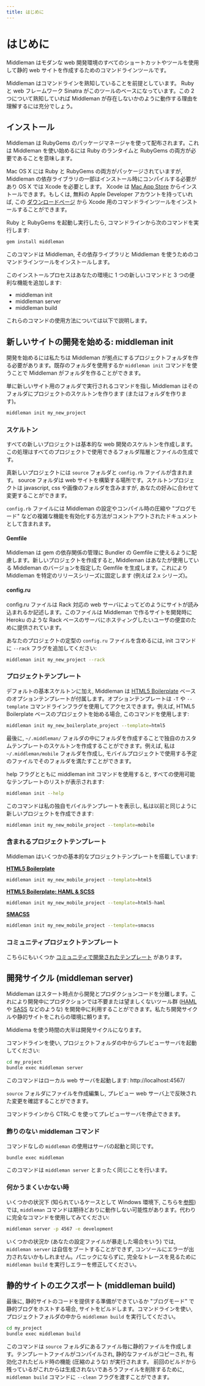 ```yaml
---
title: はじめに
---
```


# はじめに

Middleman はモダンな web 開発環境のすべてのショートカットやツールを使用して静的 web サイトを作成するためのコマンドラインツールです。

Middleman はコマンドラインを熟知していることを前提としています。 Ruby と web フレームワーク Sinatra がこのツールのベースになっています。この 2 つについて熟知していれば Middleman が存在しないかのように動作する理由を理解するには充分でしょう。

## インストール

Middleman は RubyGems のパッケージマネージャを使って配布されます。これは Middleman を使い始めるには Ruby のランタイムと RubyGems の両方が必要であることを意味します。

Mac OS X には Ruby と RubyGems の両方がパッケージされていますが, Middleman の依存ライブラリの一部はインストール時にコンパイルする必要があり OS X では Xcode を必要とします。 Xcode は [Mac App Store](http://itunes.apple.com/us/app/xcode/id497799835?ls=1&mt=12) からインストールできます。もしくは, 無料の Apple Developer アカウントを持っていれば, この [ダウンロードページ](https://developer.apple.com/downloads/index.action) から Xcode 用のコマンドラインツールをインストールすることができます。

Ruby と RubyGems を起動し実行したら, コマンドラインから次のコマンドを実行します:

``` bash
gem install middleman
```

このコマンドは Middleman,  その依存ライブラリと Middleman を使うためのコマンドラインツールをインストールします。

このインストールプロセスはあなたの環境に 1 つの新しいコマンドと 3 つの便利な機能を追加します:

* middleman init
* middleman server
* middleman build

これらのコマンドの使用方法については以下で説明します。

## 新しいサイトの開発を始める: middleman init

開発を始めるには私たちは Middleman が拠点にするプロジェクトフォルダを作る必要があります。既存のフォルダを使用するか `middleman init` コマンドを使うことで Middleman がフォルダを作ることができます。

単に新しいサイト用のフォルダで実行されるコマンドを指し Middleman はそのフォルダにプロジェクトのスケルトンを作ります (またはフォルダを作ります)。

``` bash
middleman init my_new_project
```

### スケルトン

すべての新しいプロジェクトは基本的な web 開発のスケルトンを作成します。この処理はすべてのプロジェクトで使用できるフォルダ階層とファイルの生成です。

真新しいプロジェクトには `source` フォルダと `config.rb` ファイルが含まれます。 source フォルダは web サイトを構築する場所です。スケルトンプロジェクトは javascript, css や画像のフォルダを含みますが, あなたの好みに合わせて変更することができます。

`config.rb` ファイルには Middleman の設定やコンパイル時の圧縮や "ブログモード" などの複雑な機能を有効化する方法がコメントアウトされたドキュメントとして含まれます。

#### Gemfile

Middleman は gem の依存関係の管理に Bundler の Gemfile に使えるように配慮します。新しいプロジェクトを作成すると, Middleman はあなたが使用している Middleman のバージョンを指定した Gemfile を生成します。これにより Middleman を特定のリリースシリーズに固定します (例えば 2.x シリーズ)。

#### config.ru

config.ru ファイルは Rack 対応の web サーバによってどのようにサイトが読み込まれるか記述します。このファイルは Middleman で作るサイトを開発時に Heroku のような Rack ベースのサーバにホスティングしたいユーザの便宜のために提供されています。

あなたのプロジェクトの定型の `config.ru` ファイルを含めるには, init コマンドに `--rack` フラグを追加してください: 

``` bash
middleman init my_new_project --rack
```

### プロジェクトテンプレート

デフォルトの基本スケルトンに加え, Middleman は [HTML5 Boilerplate] ベースのオプションテンプレートが付属します。オプションテンプレートは `-T` や `--template` コマンドラインフラグを使用してアクセスできます。例えば, HTML5 Boilerplate ベースのプロジェクトを始める場合, このコマンドを使用します:

``` bash
middleman init my_new_boilerplate_project --template=html5
```

最後に, `~/.middleman/` フォルダの中にフォルダを作成することで独自のカスタムテンプレートのスケルトンを作成することができます。例えば, 私は `~/.middleman/mobile` フォルダを作成し, モバイルプロジェクトで使用する予定のファイルでそのフォルダを満たすことができます。

help フラグとともに middleman init コマンドを使用すると, すべての使用可能なテンプレートのリストが表示されます:

``` bash
middleman init --help
```

このコマンドは私の独自モバイルテンプレートを表示し, 私は以前と同じように新しいプロジェクトを作成できます:

``` bash
middleman init my_new_mobile_project --template=mobile
```
    
### 含まれるプロジェクトテンプレート

Middleman はいくつかの基本的なプロジェクトテンプレートを搭載しています:

**[HTML5 Boilerplate](http://html5boilerplate.com/)** 

``` bash
middleman init my_new_mobile_project --template=html5
```

**[HTML5 Boilerplate: HAML & SCSS](https://github.com/dannyprose/Middleman-HTML5BP-HAML)**

``` bash
middleman init my_new_mobile_project --template=html5-haml
```

**[SMACSS](https://github.com/nsteiner/middleman-smacss)**

``` bash
middleman init my_new_mobile_project --template=smacss
```

### コミュニティプロジェクトテンプレート

こちらにもいくつか [コミュニティで開発されたテンプレート](/community/3rd-party-project-templates/) があります。

## 開発サイクル (middleman server)

Middleman はスタート時点から開発とプロダクションコードを分離します。これにより開発中にプロダクションでは不要または望ましくないツール群 ([HAML](http://haml-lang.com) や [SASS](http://sass-lang.com) などのような) を開発中に利用することができます。私たち開発サイクルや静的サイトをこれらの環境に頼ります。

Middlema を使う時間の大半は開発サイクルになります。

コマンドラインを使い, プロジェクトフォルダの中からプレビューサーバを起動してください:

``` bash
cd my_project
bundle exec middleman server
```

このコマンドはローカル web サーバを起動します: http://localhost:4567/

`source` フォルダにファイルを作成編集し, プレビュー web サーバ上で反映された変更を確認することができます。

コマンドラインから CTRL-C を使ってプレビューサーバを停止できます。

### 飾りのない middleman コマンド

コマンドなしの `middleman` の使用はサーバの起動と同じです。

``` bash
bundle exec middleman
```

このコマンドは `middleman server` とまったく同じことを行います。

### 何かうまくいかない時

いくつかの状況下 (知られているケースとして Windows 環境下, こちらを[参照](https://github.com/middleman/middleman/issues/101)) では, `middleman` コマンドは期待どおりに動作しない可能性があります。代わりに完全なコマンドを使用してみてください:

``` bash
middleman server -p 4567 -e development
```

いくつかの状況か (あなたの設定ファイルが暴走した場合をいう) では, `middleman server` は自信をブートすることができず, コンソールにエラーが出力されないかもしれません。パニックにならずに, 完全なトレースを見るために `middleman build` を実行しエラーを修正してください。

## 静的サイトのエクスポート (middleman build)

最後に, 静的サイトのコードを提供する準備ができているか "ブログモード" で静的ブログをホストする場合, サイトをビルドします。コマンドラインを使い, プロジェクトフォルダの中から `middleman build` を実行してください。

``` bash
cd my_project
bundle exec middleman build
```

このコマンドは `source` フォルダにあるファイル毎に静的ファイルを作成します。テンプレートファイルがコンパイルされ, 静的なファイルがコピーされ, 有効化されたビルド時の機能 (圧縮のような) が実行されます。 前回のビルドから残っているがこれからは生成されないであろうファイルを削除するために, `middleman build` コマンドに `--clean` フラグを渡すことができます。

[HTML5 Boilerplate]: http://html5boilerplate.com/
